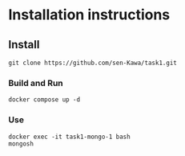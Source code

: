 # Installation instructions
## Install
```
git clone https://github.com/sen-Kawa/task1.git
```
### Build and Run
```
docker compose up -d
```

### Use
```
docker exec -it task1-mongo-1 bash
mongosh
```

